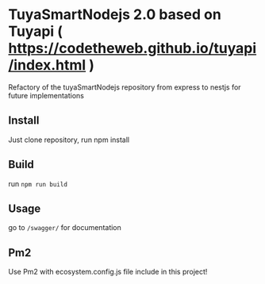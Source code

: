 # TuyaSmartNodejs 2.0 based on Tuyapi ( https://codetheweb.github.io/tuyapi/index.html )

Refactory of the tuyaSmartNodejs repository from express to nestjs for future implementations

## Install
Just clone repository, run npm install

## Build

run ```npm run build```

## Usage
go to ```/swagger/``` for documentation

## Pm2
Use Pm2 with ecosystem.config.js file include in this project!